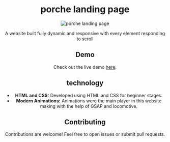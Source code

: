 <div align="center">

  # porche landing page

  ![porche landing page](https://i.ibb.co/1dNTQJv/Screenshot-28.png)

  A website built fully dynamic and responsive with every element responding to scroll

  ## Demo

  Check out the live demo [here]( https://raga0074.github.io/porsche-landing-page/).

  ## technology

  - **HTML and CSS:** Developed using HTML and CSS for beginner stages.
  - **Modern Animations:** Animations were the main player in this website making with the help of GSAP and locomotive.


  ## Contributing

  Contributions are welcome! Feel free to open issues or submit pull requests.

</div>
